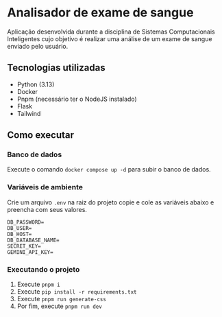# Analisador de exame de sangue

Aplicação desenvolvida durante a disciplina de Sistemas Computacionais Inteligentes
cujo objetivo é realizar uma análise de um exame de sangue enviado pelo usuário.

## Tecnologias utilizadas

- Python (3.13)
- Docker
- Pnpm (necessário ter o NodeJS instalado)
- Flask
- Tailwind

## Como executar

### Banco de dados

Execute o comando `docker compose up -d` para subir o banco de dados.

### Variáveis de ambiente

Crie um arquivo ```.env``` na raiz do projeto copie e cole as variáveis abaixo e preencha com seus valores.

```
DB_PASSWORD=
DB_USER=
DB_HOST=
DB_DATABASE_NAME=
SECRET_KEY=
GEMINI_API_KEY=
```

### Executando o projeto

1. Execute ```pnpm i```
2. Execute ```pip install -r requirements.txt```
3. Execute ```pnpm run generate-css```
4. Por fim, execute ```pnpm run dev``` 
